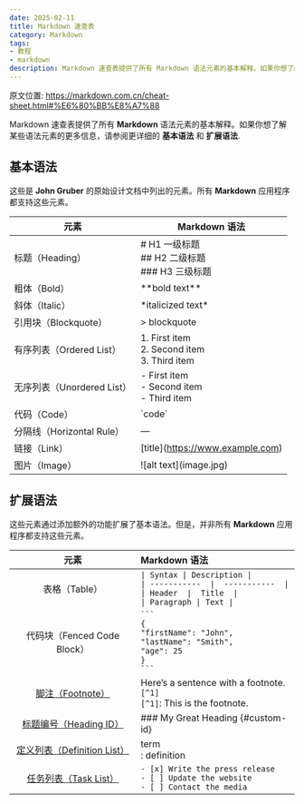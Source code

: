 ```yaml
---
date: 2025-02-11
title: Markdown 速查表
category: Markdown
tags:
- 教程
- markdown
description: Markdown 速查表提供了所有 Markdown 语法元素的基本解释。如果你想了解某些语法元素的更多信息，请参阅更详细的 基本语法 和 扩展语法.
---
```


原文位置: <https://markdown.com.cn/cheat-sheet.html#%E6%80%BB%E8%A7%88>


Markdown 速查表提供了所有 **Markdown**
语法元素的基本解释。如果你想了解某些语法元素的更多信息，请参阅更详细的
**基本语法** 和 **扩展语法**.

## 基本语法

这些是 **John Gruber** 的原始设计文档中列出的元素。所有 **Markdown**
应用程序都支持这些元素。

| 元素 | Markdown 语法 |
|----|----|
| 标题（Heading） | \# H1 一级标题<br> \## H2 二级标题<br> \### H3 三级标题 |
| 粗体（Bold） | \*\*bold text\*\* |
| 斜体（Italic） | \*italicized text\* |
| 引用块（Blockquote） | \> blockquote |
| 有序列表（Ordered List） | 1\. First item</br> 2. Second item</br> 3. Third item |
| 无序列表（Unordered List） | \- First item</br> - Second item</br> - Third item |
| 代码（Code） | \`code\` |
| 分隔线（Horizontal Rule） | — |
| 链接（Link） | \[title\](<https://www.example.com>) |
| 图片（Image） | \![alt text\](image.jpg) |

## 扩展语法

这些元素通过添加额外的功能扩展了基本语法。但是，并非所有 **Markdown**
应用程序都支持这些元素。

| 元素 | Markdown 语法 |
|:--:|:---|
| 表格（Table） | `\| Syntax \| Description \|`<br>`\| -----------  \|  -----------  \|`<br>`\| Header  \|  Title  \|`<br>`\| Paragraph \| Text \|` |
| 代码块（Fenced Code Block） | ```` ``` ````<br>`{`<br>`"firstName": "John",`<br>`"lastName": "Smith",`<br>`"age": 25`<br>`}`<br>```` ``` ```` |
| [脚注（Footnote）](https://markdown.com.cn/extended-syntax/footnotes.html) | Here’s a sentence with a footnote. `[^1]`<br>`[^1]`: This is the footnote. |
| [标题编号（Heading ID）](https://markdown.com.cn/extended-syntax/heading-ids.html) | \### My Great Heading {#custom-id} |
| [定义列表（Definition List）](https://markdown.com.cn/extended-syntax/definition-lists.html) | term</br>: definition |
| [任务列表（Task List）](https://markdown.com.cn/extended-syntax/task-lists.html) | `- [x] Write the press release`<br>`- [ ] Update the website`<br>`- [ ] Contact the media` |

<Comment />